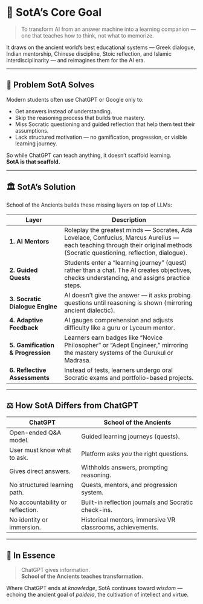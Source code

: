 
# 🎯 SotA’s Core Goal

> To transform AI from an answer machine into a learning companion — one that teaches how to think, not what to memorize.

It draws on the ancient world’s best educational systems — Greek dialogue, Indian mentorship, Chinese discipline, Stoic reflection, and Islamic interdisciplinarity — and reimagines them for the AI era.

---

## 🧩 Problem SotA Solves

Modern students often use ChatGPT or Google only to:

- Get answers instead of understanding.  
- Skip the reasoning process that builds true mastery.  
- Miss Socratic questioning and guided reflection that help them test their assumptions.  
- Lack structured motivation — no gamification, progression, or visible learning journey.  

So while ChatGPT can teach anything, it doesn’t scaffold learning.  
**SotA is that scaffold.**

---

## 🏛️ SotA’s Solution

School of the Ancients builds these missing layers on top of LLMs:

| Layer | Description |
|-------|--------------|
| **1. AI Mentors** | Roleplay the greatest minds — Socrates, Ada Lovelace, Confucius, Marcus Aurelius — each teaching through their original methods (Socratic questioning, reflection, dialogue). |
| **2. Guided Quests** | Students enter a “learning journey” (quest) rather than a chat. The AI creates objectives, checks understanding, and assigns practice steps. |
| **3. Socratic Dialogue Engine** | AI doesn’t give the answer — it asks probing questions until reasoning is shown (mirroring ancient dialectic). |
| **4. Adaptive Feedback** | AI gauges comprehension and adjusts difficulty like a guru or Lyceum mentor. |
| **5. Gamification & Progression** | Learners earn badges like “Novice Philosopher” or “Adept Engineer,” mirroring the mastery systems of the Gurukul or Madrasa. |
| **6. Reflective Assessments** | Instead of tests, learners undergo oral Socratic exams and portfolio-based projects. |

---

## ⚖️ How SotA Differs from ChatGPT

| ChatGPT | School of the Ancients |
|----------|------------------------|
| Open-ended Q&A model. | Guided learning journeys (quests). |
| User must know what to ask. | Platform asks *you* the right questions. |
| Gives direct answers. | Withholds answers, prompting reasoning. |
| No structured learning path. | Quests, mentors, and progression system. |
| No accountability or reflection. | Built-in reflection journals and Socratic check-ins. |
| No identity or immersion. | Historical mentors, immersive VR classrooms, achievements. |

---

## 🧠 In Essence

> ChatGPT gives information.  
> **School of the Ancients teaches transformation.**  

Where ChatGPT ends at *knowledge*, SotA continues toward *wisdom* — echoing the ancient goal of *paideia*, the cultivation of intellect and virtue.
